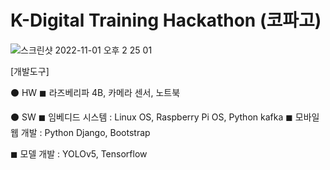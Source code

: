 # K-Digital Training Hackathon (코파고)


![스크린샷 2022-11-01 오후 2 25 01](https://user-images.githubusercontent.com/97666832/199164948-06e9b12d-4976-47bf-8e95-d43a44f17621.png)


[개발도구]

⚫ HW
  ◼ 라즈베리파 4B, 카메라 센서, 노트북

⚫ SW
  ◼ 임베디드 시스템 : Linux OS, Raspberry Pi OS, Python kafka ◼ 모바일 웹 개발 : Python Django, Bootstrap
  
  
  ◼ 모델 개발 : YOLOv5, Tensorflow
